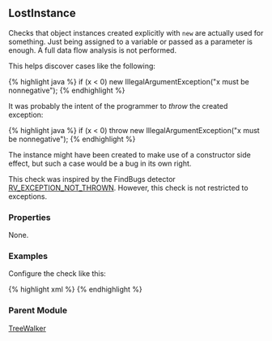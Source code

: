## LostInstance

Checks that object instances created explicitly with `new` are actually used for something. Just being assigned to a variable or passed as a parameter is enough. A full data flow analysis is not performed.

This helps discover cases like the following:

{% highlight java %}
if (x < 0)
    new IllegalArgumentException("x must be nonnegative");
{% endhighlight %}

It was probably the intent of the programmer to *throw* the created exception:

{% highlight java %}
if (x < 0)
    throw new IllegalArgumentException("x must be nonnegative");
{% endhighlight %}

The instance might have been created to make use of a constructor side effect, but such a case would be a bug in its own right.

This check was inspired by the FindBugs detector [RV_EXCEPTION_NOT_THROWN](http://findbugs.sourceforge.net/bugDescriptions.html#RV_EXCEPTION_NOT_THROWN). However, this check is not restricted to exceptions.


### Properties

None.


### Examples

Configure the check like this:

{% highlight xml %}
<module name="LostInstance"/>
{% endhighlight %}
 

### Parent Module

[TreeWalker](http://checkstyle.sourceforge.net/config.html#TreeWalker)
